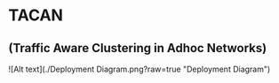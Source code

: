 # TACAN 
## (Traffic Aware Clustering in Adhoc Networks)

![Alt text](./Deployment Diagram.png?raw=true "Deployment Diagram")

